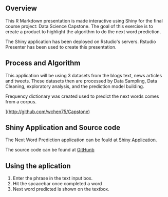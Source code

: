 Overview
--------

This R Markdown presentation is made interactive using Shiny for the
final course project: Data Science Capstone. The goal of this exercise
is to create a product to highlight the algorithm to do the next word
prediction.

The Shiny application has been deployed on Rstudio's servers. Rstudio
Presenter has been used to create this presentation.

Process and Algorithm
---------------------

This application will be using 3 datasets from the blogs text, news
articles and tweets. These datasets then are processed by Data Sampling,
Data Cleaning, exploratory analysis, and the prediction model building.

Frequency dictionary was created used to predict the next words comes
from a corpus.

\](<http://github.com/wchen75/Capstone>)

Shiny Application and Source code
---------------------------------

The Next Word Prediction application can be fould at [Shiny
Application](https://wchen75.shinyapps.io/Capstone/).

The source code can be found at
[GitHunb](https://github.com/wchen75/Capstone)

Using the aplication
--------------------

1.  Enter the phrase in the text input box.
2.  Hit the spcacebar once completed a word
3.  Next word predicted is shown on the textbox.
